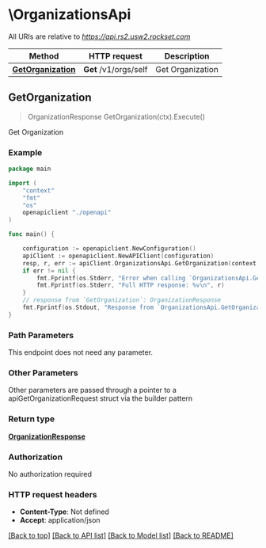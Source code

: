 # \OrganizationsApi

All URIs are relative to *https://api.rs2.usw2.rockset.com*

Method | HTTP request | Description
------------- | ------------- | -------------
[**GetOrganization**](OrganizationsApi.md#GetOrganization) | **Get** /v1/orgs/self | Get Organization



## GetOrganization

> OrganizationResponse GetOrganization(ctx).Execute()

Get Organization



### Example

```go
package main

import (
    "context"
    "fmt"
    "os"
    openapiclient "./openapi"
)

func main() {

    configuration := openapiclient.NewConfiguration()
    apiClient := openapiclient.NewAPIClient(configuration)
    resp, r, err := apiClient.OrganizationsApi.GetOrganization(context.Background()).Execute()
    if err != nil {
        fmt.Fprintf(os.Stderr, "Error when calling `OrganizationsApi.GetOrganization``: %v\n", err)
        fmt.Fprintf(os.Stderr, "Full HTTP response: %v\n", r)
    }
    // response from `GetOrganization`: OrganizationResponse
    fmt.Fprintf(os.Stdout, "Response from `OrganizationsApi.GetOrganization`: %v\n", resp)
}
```

### Path Parameters

This endpoint does not need any parameter.

### Other Parameters

Other parameters are passed through a pointer to a apiGetOrganizationRequest struct via the builder pattern


### Return type

[**OrganizationResponse**](OrganizationResponse.md)

### Authorization

No authorization required

### HTTP request headers

- **Content-Type**: Not defined
- **Accept**: application/json

[[Back to top]](#) [[Back to API list]](../README.md#documentation-for-api-endpoints)
[[Back to Model list]](../README.md#documentation-for-models)
[[Back to README]](../README.md)

